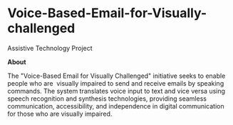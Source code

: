 # Voice-Based-Email-for-Visually-challenged
Assistive Technology Project

**About** 

The "Voice-Based Email for Visually Challenged" initiative seeks to enable people who are  visually impaired to send and receive emails by speaking commands. The system translates voice input to text and vice versa using speech recognition and synthesis technologies, providing seamless communication, accessibility, and independence in digital communication for those who are visually impaired.
